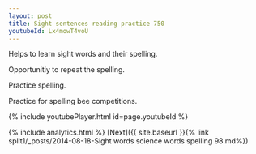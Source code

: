 ```yaml
---
layout: post
title: Sight sentences reading practice 750
youtubeId: Lx4mowT4voU
---
```

 
 
Helps to learn sight words and their spelling.

Opportunitiy to repeat the spelling. 

Practice spelling. 
 
Practice for spelling bee competitions. 
 
{% include youtubePlayer.html id=page.youtubeId %}
 
 
{% include analytics.html %} 
[Next]({{ site.baseurl }}{% link  split1/_posts/2014-08-18-Sight words science words spelling 98.md%})
 
